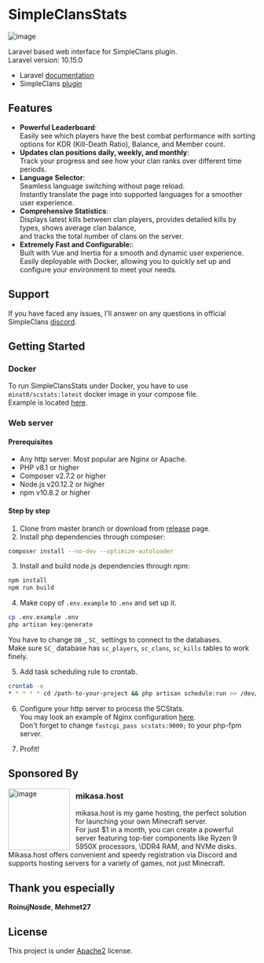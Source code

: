 # SimpleClansStats

<img src="https://mikasa.host/images/scstats.png" alt="image">

Laravel based web interface for SimpleClans plugin. \
Laravel version: 10.15.0

* Laravel [documentation](https://laravel.com/docs)
* SimpleClans [plugin](https://github.com/RoinujNosde/SimpleClans)

## Features

* **Powerful Leaderboard**: \
  Easily see which players have the best combat performance with sorting options for KDR (Kill-Death Ratio), Balance,
  and Member count.
* **Updates clan positions daily, weekly, and monthly**: \
  Track your progress and see how your clan ranks over different time periods.
* **Language Selector**: \
  Seamless language switching without page reload. \
  Instantly translate the page into supported languages for a smoother user experience.
* **Comprehensive Statistics**: \
  Displays latest kills between clan players, provides detailed kills by types, shows average clan balance, \
  and tracks the total number of clans on the server.
* **Extremely Fast and Configurable:**: \
  Built with Vue and Inertia for a smooth and dynamic user experience. \
  Easily deployable with Docker, allowing you to quickly set up and configure your environment to meet your needs.

## Support

If you have faced any issues, I'll answer on any questions in official
SimpleClans [discord](https://discord.gg/CkNwgdE).

## Getting Started

### Docker

To run SimpleClansStats under Docker, you have to use `minat0/scstats:latest` docker image in your compose file. \
Example is located [here](https://github.com/Tomut0/SimpleClansStats/tree/master/docker).

### Web server

#### Prerequisites

* Any http server. Most popular are Nginx or Apache.
* PHP v8.1 or higher
* Composer v2.7.2 or higher
* Node.js v20.12.2 or higher
* npm v10.8.2 or higher

#### Step by step

1. Clone from master branch or download from [release](https://github.com/Tomut0/SimpleClansStats/releases) page.
2. Install php dependencies through composer:

```bash
composer install --no-dev --optimize-autoloader
```

3. Install and build node.js dependencies through npm:

```bash
npm install
npm run build
```

4. Make copy of `.env.example` to `.env` and set up it.

```bash
cp .env.example .env
php artisan key:generate
```

You have to change `DB_`, `SC_` settings to connect to the databases. \
Make sure `SC_` database has `sc_players`, `sc_clans`, `sc_kills` tables to work finely.

5. Add task scheduling rule to crontab.

```bash 
crontab -e 
* * * * * cd /path-to-your-project && php artisan schedule:run >> /dev/null 2>&1
```

6. Configure your http server to process the SCStats. \
   You may look an example of Nginx
   configuration [here](https://github.com/Tomut0/SimpleClansStats/blob/master/docker/nginx.conf). \
   Don't forget to change `fastcgi_pass scstats:9000;` to your php-fpm server.

7. Profit!

## Sponsored By

<img align="left" width=125 style="margin-right: 12px" src="https://mikasa.host/images/favicon.png" alt="image">

### mikasa.host

mikasa.host is my game hosting, the perfect solution for launching your own Minecraft server. \
For just $1 in a month, you can create a powerful server featuring top-tier components like Ryzen 9 5950X
processors, \DDR4 RAM, and NVMe disks. Mikasa.host offers convenient and speedy registration via Discord and supports
hosting servers
for a variety of games, not just Minecraft.

## Thank you especially

**RoinujNosde**, **Mehmet27**

## License

This project is under [Apache2](https://github.com/Tomut0/SimpleClansStats/blob/master/LICENSE) license.
